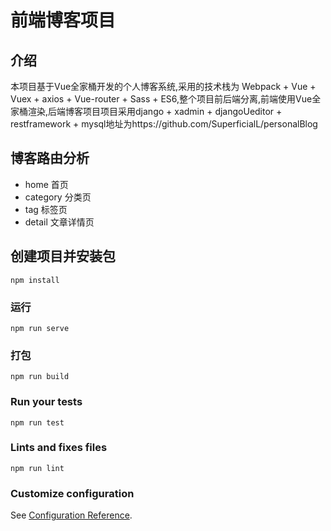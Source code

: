 # 前端博客项目

## 介绍

本项目基于Vue全家桶开发的个人博客系统,采用的技术栈为 Webpack + Vue + Vuex + axios + Vue-router + Sass + ES6,整个项目前后端分离,前端使用Vue全家桶渲染,后端博客项目项目采用django + xadmin + djangoUeditor + restframework + mysql地址为https://github.com/SuperficialL/personalBlog


## 博客路由分析
- home     首页
- category 分类页
- tag      标签页
- detail   文章详情页

## 创建项目并安装包
```
npm install
```

### 运行
```
npm run serve
```

### 打包
```
npm run build
```

### Run your tests
```
npm run test
```

### Lints and fixes files
```
npm run lint
```

### Customize configuration
See [Configuration Reference](https://cli.vuejs.org/config/).
